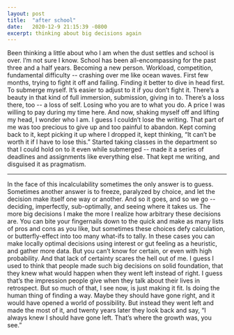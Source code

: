 ```yaml
---
layout: post
title:  "after school"
date:   2020-12-9 21:15:39 -0800
excerpt: thinking about big decisions again
---
```

Been thinking a little about who I am when the dust settles and school is over. I’m not sure I know. School has been all-encompassing for the past three and a half years. Becoming a new person. Workload, competition, fundamental difficulty -- crashing over me like ocean waves. First few months, trying to fight it off and failing. Finding it better to dive in head first. To submerge myself. It’s easier to adjust to it if you don’t fight it. There’s a beauty in that kind of full immersion, submission, giving in to. There’s a loss there, too -- a loss of self. Losing who you are to what you do. A price I was willing to pay during my time here. And now, shaking myself off and lifting my head, I wonder who I am. I guess I couldn’t lose the writing. That part of me was too precious to give up and too painful to abandon. Kept coming back to it, kept picking it up where I dropped it, kept thinking, “It can’t be worth it if I have to lose this.” Started taking classes in the department so that I could hold on to it even while submerged -- made it a series of deadlines and assignments like everything else. That kept me writing, and disguised it as pragmatism.

---

In the face of this incalculability sometimes the only answer is to guess. Sometimes another answer is to freeze, paralyzed by choice, and let the decision make itself one way or another. And so it goes, and so we go -- deciding, imperfectly, sub-optimally, and seeing where it takes us. The more big decisions I make the more I realize how arbitrary these decisions are. You can bite your fingernails down to the quick and make as many lists of pros and cons as you like, but sometimes these choices defy calculation, or butterfly-effect into too many what-ifs to tally. In these cases you can make locally optimal decisions using interest or gut feeling as a heuristic, and gather more data. But you can’t know for certain, or even with high probability. And that lack of certainty scares the hell out of me. I guess I used to think that people made such big decisions on solid foundation, that they knew what would happen when they went left instead of right. I guess that’s the impression people give when they talk about their lives in retrospect. But so much of that, I see now, is just making it fit. Is doing the human thing of finding a way. Maybe they should have gone right, and it would have opened a world of possibility. But instead they went left and made the most of it, and twenty years later they look back and say, “I always knew I should have gone left. That’s where the growth was, you see.”
